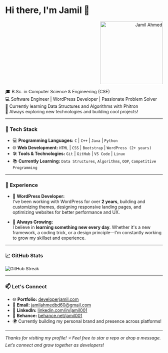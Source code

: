<h1 align="left">Hi there, I'm Jamil 👋</h1>

<p align="right">
  <img src="[https://ibb.co.com/kV9ZPcZ9](https://postimg.cc/m1P7zkgd)" alt="Jamil Ahmed" width="200" />
</p>

<p align="left">
  🎓 B.Sc. in Computer Science & Engineering (CSE) <br>
  💻 Software Engineer | WordPress Developer | Passionate Problem Solver <br>
  🌱 Currently learning Data Structures and Algorithms with Phitron <br>
  🚀 Always exploring new technologies and building cool projects!
</p>

---

### 🧠 Tech Stack

- 💻 **Programming Languages:** `C` | `C++` | `Java` | `Python`
- 🌐 **Web Development:** `HTML` | `CSS` | `Bootstrap` | `WordPress (2+ years)`
- 🛠️ **Tools & Technologies:** `Git` | `GitHub` | `VS Code` | `Linux`
- 📚 **Currently Learning:** `Data Structures`, `Algorithms`, `OOP`, `Competitive Programming`

---

### 🔨 Experience

- 🧩 **WordPress Developer:**  
  I’ve been working with WordPress for over **2 years**, building and customizing themes, designing responsive landing pages, and optimizing websites for better performance and UX.
  
- 🚀 **Always Growing:**  
  I believe in **learning something new every day**. Whether it's a new framework, a coding trick, or a design principle—I'm constantly working to grow my skillset and experience.

---

### 📈 GitHub Stats

<p align="left">
  <img src="https://github-readme-streak-stats.herokuapp.com/?user=jamilonier&theme=radical" alt="GitHub Streak" />
</p>

---

### 📫 Let's Connect

- 🌐 **Portfolio:** [developerjamil.com](https://developerjamil.com)
- 📧 **Email:** jamilahmedbd60@gmail.com
- 💬 **LinkedIn:** [linkedin.com/in/jamil001](https://www.linkedin.com/in/jamil001/)
- 🎨 **Behance:** [behance.net/jamil001](https://www.behance.net/jamil001)
- 🌍 Currently building my personal brand and presence across platforms!

---

_Thanks for visiting my profile! ⭐ Feel free to star a repo or drop a message. Let’s connect and grow together as developers!_
